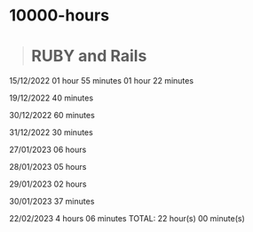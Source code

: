 # 10000-hours

># RUBY and Rails
15/12/2022
01 hour 55 minutes
01 hour 22 minutes

19/12/2022
40 minutes

30/12/2022
60 minutes

31/12/2022
30 minutes

27/01/2023
06 hours

28/01/2023
05 hours

29/01/2023
02 hours

30/01/2023
37 minutes

22/02/2023
4 hours 06 minutes
TOTAL: 22 hour(s) 00 minute(s)
